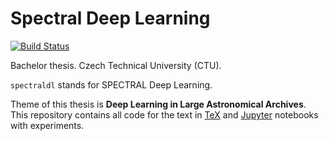 Spectral Deep Learning
======================

[![Build Status](https://travis-ci.org/podondra/bt-spectraldl.svg?branch=master)](https://travis-ci.org/podondra/bt-spectraldl)

Bachelor thesis. Czech Technical University (CTU).

`spectraldl` stands for SPECTRAL Deep Learning.

Theme of this thesis is **Deep Learning in Large Astronomical Archives**.
This repository contains all code for the text in [TeX](http://tug.org/)
and [Jupyter](http://jupyter.org/) notebooks with experiments.
